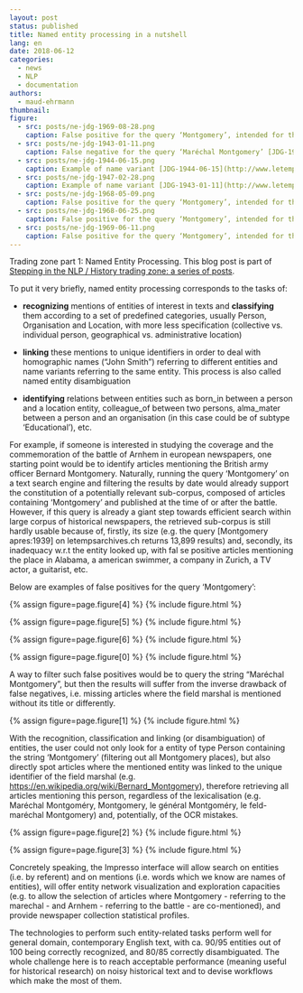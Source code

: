 ```yaml
---
layout: post
status: published
title: Named entity processing in a nutshell
lang: en
date: 2018-06-12
categories:
  - news
  - NLP
  - documentation
authors:
  - maud-ehrmann
thumbnail:
figure:
  - src: posts/ne-jdg-1969-08-28.png
    caption: False positive for the query ‘Montgomery’, intended for the Marechal [JDG-1969-08-28](http://www.letempsarchives.ch/page/JDG_1969_08_28/13/article/8199721/Montgomery)
  - src: posts/ne-jdg-1943-01-11.png
    caption: False negative for the query ‘Maréchal Montgomery’ [JDG-1943-01-11](http://www.letempsarchives.ch/page/JDG_1943_01_11/6/article/7041514/Montgomery)
  - src: posts/ne-jdg-1944-06-15.png
    caption: Example of name variant [JDG-1944-06-15](http://www.letempsarchives.ch/page/JDG_1944_06_15/8/article/7193667/Montgomery)
  - src: posts/ne-jdg-1947-02-28.png
    caption: Example of name variant [JDG-1943-01-11](http://www.letempsarchives.ch/page/JDG_1947_02_28/2/article/7475231/Montgomery)
  - src: posts/ne-jdg-1968-05-09.png
    caption: False positive for the query ‘Montgomery’, intended for the Marechal [JDG-1968-05-09](http://www.letempsarchives.ch/page/JDG_1968_05_09/5/article/8095314/Montgomery)
  - src: posts/ne-jdg-1968-06-25.png
    caption: False positive for the query ‘Montgomery’, intended for the Marechal [JDG-1968-06-25](http://www.letempsarchives.ch/page/JDG_1968_06_25/5/article/8103554/Montgomery)
  - src: posts/ne-jdg-1969-06-11.png
    caption: False positive for the query ‘Montgomery’, intended for the Marechal [JDG-1969-06-11](http://www.letempsarchives.ch/page/JDG_1969_06_11/6/article/8181579/Montgomery)
---
```


Trading zone part 1: Named Entity Processing. This blog post is part of [Stepping in the NLP / History trading zone: a series of posts](/news/2018/06/11/tradingzone-umbrella.html).

<!-- more -->

To put it very briefly, named entity processing corresponds to the tasks of:

- **recognizing** mentions of entities of interest in texts and **classifying** them according to a set of predefined categories, usually Person, Organisation and Location, with more less specification (collective vs. individual person, geographical vs. administrative location)

- **linking** these mentions to unique identifiers in order to deal with homographic names (“John Smith”) referring to different entities and name variants referring to the same entity. This process is also called named entity disambiguation

- **identifying** relations between entities such as born_in between a person and a location entity, colleague_of between two persons, alma_mater between a person and an organisation (in this case could be of subtype ‘Educational’), etc.

For example, if someone is interested in studying the coverage and the commemoration of the battle of Arnhem in european newspapers, one starting point would be to identify articles mentioning the British army officer Bernard Montgomery. Naturally, running the query ‘Montgomery’ on a text search engine and filtering the results by date would already support the constitution of a potentially relevant sub-corpus, composed of articles containing ‘Montgomery’ and published at the time of or after the battle. However, if this query is already a giant step towards efficient search within large corpus of historical newspapers, the retrieved sub-corpus is still hardly usable because of, firstly, its size (e.g. the query [Montgomery apres:1939] on letempsarchives.ch returns 13,899 results) and, secondly, its inadequacy w.r.t the entity looked up, with fal se positive articles mentioning the place in Alabama, a american swimmer, a company in Zurich, a TV actor, a guitarist, etc.

Below are examples of false positives for the query ‘Montgomery’:

{% assign figure=page.figure[4] %}
{% include figure.html %}

{% assign figure=page.figure[5] %}
{% include figure.html %}

{% assign figure=page.figure[6] %}
{% include figure.html %}

{% assign figure=page.figure[0] %}
{% include figure.html %}

A way to filter such false positives would be to query the string “Maréchal Montgomery”, but then the results will suffer from the inverse drawback of false negatives, i.e. missing articles where the field marshal is mentioned without its title or differently.

{% assign figure=page.figure[1] %}
{% include figure.html %}

With the recognition, classification and linking (or disambiguation) of entities, the user could not only look for a entity of type Person containing the string ‘Montgomery’ (filtering out all Montgomery places), but also directly spot articles where the mentioned entity was linked to the unique identifier of the field marshal (e.g. https://en.wikipedia.org/wiki/Bernard_Montgomery), therefore retrieving all articles mentioning this person, regardless of the lexicalisation (e.g. Maréchal Montgoméry, Montgomery, le général Montgoméry, le feld-maréchal Montgomery) and, potentially, of the OCR mistakes.

{% assign figure=page.figure[2] %}
{% include figure.html %}

{% assign figure=page.figure[3] %}
{% include figure.html %}

Concretely speaking, the Impresso interface will allow search on entities (i.e. by referent) and on mentions (i.e. words which we know are names of entities), will offer entity network visualization and exploration capacities (e.g. to allow the selection of articles where Montgomery - referring to the marechal - and Arnhem - referring to the battle - are co-mentioned), and provide newspaper collection statistical profiles.

The technologies to perform such entity-related tasks perform well for general domain, contemporary English text, with ca. 90/95 entities out of 100 being correctly recognized, and 80/85 correctly disambiguated. The whole challenge here is to reach acceptable performance (meaning useful for historical research) on noisy historical text and to devise workflows which make the most of them.
